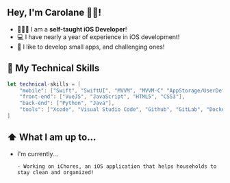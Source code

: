 ## Hey, I'm Carolane 👋🏻!

* 👩🏼‍💻 I am a **self-taught iOS Developer**!
* 💻 I have nearly a year of experience in iOS development!
* 📱 I like to develop small apps, and challenging ones!

## 🧰 My Technical Skills
```swift
let technical-skills = [
    "mobile": ["Swift", "SwiftUI", "MVVM", "MVVM-C" "AppStorage/UserDefaults"],
    "front-end": ["VueJS", "JavaScript", "HTML5", "CSS3"],
    "back-end": ["Python", "Java"],
    "tools": ["Xcode", "Visual Studio Code", "Github", "GitLab", "Docker", "CreateML",
]
```

## ⬆️ What I am up to...
* I'm currently...
  ```
  - Working on iChores, an iOS application that helps households to stay clean and organized!
  ```

